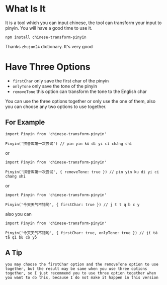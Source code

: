 # What Is It
It is a tool which you can input chinese, the tool can transform your input to pinyin. You will have a good time to use it.

```
npm install chinese-transform-pinyin
```

Thanks `zhujun24` dictionary. It's very good

# Have Three Options
- `firstChar` only save the first char of the pinyin
- `onlyTone` only save the tone of the pinyin
- `removeTone` this option can transform the tone to the English char

You can use the three options together or only use the one of them, also you can choose any two options to use together.

## For Example
```
import Pinyin from 'chinese-transform-pinyin'

Pinyin('拼音库第一次尝试') // pīn yīn kù dì yī cì cháng shì
```

or

```
import Pinyin from 'chinese-transform-pinyin'

Pinyin('拼音库第一次尝试', { removeTone: true }) // pin yin ku di yi ci chang shi
```

or

```
import Pinyin from 'chinese-transform-pinyin'

Pinyin('今天天气不错哟', { firstChar: true }) // j t t q b c y
```

also you can

```
import Pinyin from 'chinese-transform-pinyin'

Pinyin('今天天气不错哟', { firstChar: true, onlyTone: true }) // jī tā tā qì bù cò yō
```

## A Tip
`you may choose the firstChar option and the removeTone option to use together, but the result may be same when you use three options together, so I just recommend you to use three option together when you want to do this, because I do not make it happen in this version`